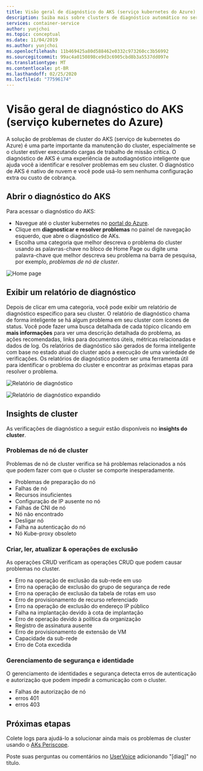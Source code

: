 ```yaml
---
title: Visão geral de diagnóstico do AKS (serviço kubernetes do Azure)
description: Saiba mais sobre clusters de diagnóstico automático no serviço kubernetes do Azure.
services: container-service
author: yunjchoi
ms.topic: conceptual
ms.date: 11/04/2019
ms.author: yunjchoi
ms.openlocfilehash: 11b469425a80d588462e0332c973260cc3b56992
ms.sourcegitcommit: 99ac4a0150898ce9d3c6905cbd8b3a5537dd097e
ms.translationtype: MT
ms.contentlocale: pt-BR
ms.lasthandoff: 02/25/2020
ms.locfileid: "77596174"
---
```

# <a name="azure-kubernetes-service-aks-diagnostics-overview"></a>Visão geral de diagnóstico do AKS (serviço kubernetes do Azure)

A solução de problemas de cluster do AKS (serviço de kubernetes do Azure) é uma parte importante da manutenção do cluster, especialmente se o cluster estiver executando cargas de trabalho de missão crítica. O diagnóstico de AKS é uma experiência de autodiagnóstico inteligente que ajuda você a identificar e resolver problemas em seu cluster. O diagnóstico de AKS é nativo de nuvem e você pode usá-lo sem nenhuma configuração extra ou custo de cobrança.

## <a name="open-aks-diagnostics"></a>Abrir o diagnóstico do AKS

Para acessar o diagnóstico do AKS:

- Navegue até o cluster kubernetes no [portal do Azure](https://portal.azure.com).
- Clique em **diagnosticar e resolver problemas** no painel de navegação esquerdo, que abre o diagnóstico de AKs.
- Escolha uma categoria que melhor descreva o problema do cluster usando as palavras-chave no bloco de Home Page ou digite uma palavra-chave que melhor descreva seu problema na barra de pesquisa, por exemplo, _problemas de nó de cluster_.

![Home page](./media/concepts-diagnostics/aks-diagnostics-homepage.png)

## <a name="view-a-diagnostic-report"></a>Exibir um relatório de diagnóstico

Depois de clicar em uma categoria, você pode exibir um relatório de diagnóstico específico para seu cluster. O relatório de diagnóstico chama de forma inteligente se há algum problema em seu cluster com ícones de status. Você pode fazer uma busca detalhada de cada tópico clicando em **mais informações** para ver uma descrição detalhada do problema, as ações recomendadas, links para documentos úteis, métricas relacionadas e dados de log. Os relatórios de diagnóstico são gerados de forma inteligente com base no estado atual do cluster após a execução de uma variedade de verificações. Os relatórios de diagnóstico podem ser uma ferramenta útil para identificar o problema do cluster e encontrar as próximas etapas para resolver o problema.

![Relatório de diagnóstico](./media/concepts-diagnostics/diagnostic-report.png)

![Relatório de diagnóstico expandido](./media/concepts-diagnostics/node-issues.png)

## <a name="cluster-insights"></a>Insights de cluster

As verificações de diagnóstico a seguir estão disponíveis no **insights do cluster**.

### <a name="cluster-node-issues"></a>Problemas de nó de cluster

Problemas de nó de cluster verifica se há problemas relacionados a nós que podem fazer com que o cluster se comporte inesperadamente.

- Problemas de preparação do nó
- Falhas de nó
- Recursos insuficientes
- Configuração de IP ausente no nó
- Falhas de CNI de nó
- Nó não encontrado
- Desligar nó
- Falha na autenticação do nó
- Nó Kube-proxy obsoleto

### <a name="create-read-update--delete-operations"></a>Criar, ler, atualizar & operações de exclusão

As operações CRUD verificam as operações CRUD que podem causar problemas no cluster.

- Erro na operação de exclusão da sub-rede em uso
- Erro na operação de exclusão do grupo de segurança de rede
- Erro na operação de exclusão da tabela de rotas em uso
- Erro de provisionamento de recurso referenciado
- Erro na operação de exclusão do endereço IP público
- Falha na implantação devido à cota de implantação
- Erro de operação devido à política da organização
- Registro de assinatura ausente
- Erro de provisionamento de extensão de VM
- Capacidade da sub-rede
- Erro de Cota excedida

### <a name="identity-and-security-management"></a>Gerenciamento de segurança e identidade

O gerenciamento de identidades e segurança detecta erros de autenticação e autorização que podem impedir a comunicação com o cluster.

- Falhas de autorização de nó
- erros 401
- erros 403

## <a name="next-steps"></a>Próximas etapas

Colete logs para ajudá-lo a solucionar ainda mais os problemas de cluster usando o [AKs Periscope](https://aka.ms/aksperiscope).

Poste suas perguntas ou comentários no [UserVoice](https://feedback.azure.com/forums/914020-azure-kubernetes-service-aks) adicionando "[diag]" no título.

